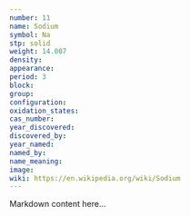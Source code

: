 ```yaml
---
number: 11
name: Sodium
symbol: Na
stp: solid
weight: 14.007
density:
appearance:
period: 3
block:
group:
configuration:
oxidation_states:
cas_number:
year_discovered:
discovered_by:
year_named:
named_by:
name_meaning:
image:
wiki: https://en.wikipedia.org/wiki/Sodium
---
```


Markdown content here...
